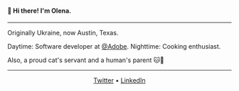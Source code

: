 <h4>👋 Hi there! I'm Olena.</h3>

---

Originally Ukraine, now Austin, Texas.

Daytime: Software developer at [@Adobe](https://github.com/adobe). Nighttime: Cooking enthusiast.

Also, a proud cat's servant and a human's parent 🐱👶

---

<p align="center">
  <a href="https://twitter.com/lenaorobei">Twitter</a>  •
  <a href="https://www.linkedin.com/in/olenaorobei/">LinkedIn</a>
</p>
